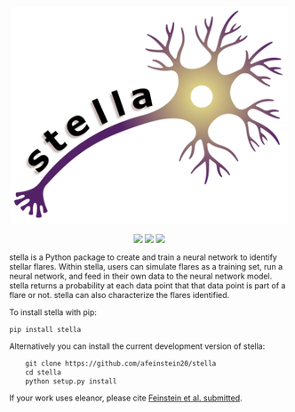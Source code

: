 <p align="center">
  <img width = "500" src="./figures/stella_logo.png"/>
</p>

<p align="center">
  <a href="https://travis-ci.org/afeinstein20/stella/"><img src="https://img.shields.io/travis/afeinstein20/stella/master.svg?colorB=D35968"/></a>
  <a href="https://arxiv.org/abs/2005.07710"><img src="https://img.shields.io/badge/read-the_paper-3C1370.svg?style=flat"/></a>
  <a href="https://afeinstein20.github.io/stella/"><img src="https://img.shields.io/badge/read-the_docs-3C1370.svg?style=flat"/></a>
</p>

</p>
stella is a Python package to create and train a neural network to identify stellar flares.
Within stella, users can simulate flares as a training set, run a neural network, and feed
in their own data to the neural network model. stella returns a probability at each data point
that that data point is part of a flare or not. stella can also characterize the flares identified.
</p>


To install stella with pip:

	pip install stella

Alternatively you can install the current development version of stella:

        git clone https://github.com/afeinstein20/stella
        cd stella
        python setup.py install

If your work uses eleanor, please cite <a href="">Feinstein et al. submitted</a>.